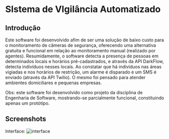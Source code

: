 # SIstema de VIgilância Automatizado

## Introdução

Este software foi desenvolvido afim de ser uma solução de baixo custo para o monitoramento de câmeras de segurança, oferecendo uma alternativa gratuita e funcional em relação ao monitoramento manual 
(realizado por agentes). Resumidamente, o software detecta a presença de pessoas em determinados locais e horários pré-cadastrados, e através da API DarkFlow, detecta indivíduos nesses locais. Ao
constatar que há indivíduos nas áreas vigiadas e nos horários de restrição, um alarme é disparado e um SMS é enviado (através da API Twilio). O mesmo foi pensado para atender ambientes domiciliares
e pequenas empresas.

Obs: este software foi desenvolvido como projeto da disciplina de Engenharia de Software, mostrando-se parcialmente funcional, constituindo apenas um protótipo.

## Screenshots

Interface:
![interface](https://user-images.githubusercontent.com/50810498/185469756-49265dac-cb28-4b45-a751-f90e24cdc905.jpeg)

